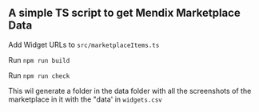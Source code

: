 ## A simple TS script to get Mendix Marketplace Data

Add Widget URLs to `src/marketplaceItems.ts`

Run `npm run build`

Run `npm run check`

This wil generate a folder in the data folder with all the screenshots of the marketplace in it with the "data' in `widgets.csv`
